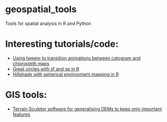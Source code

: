 # geospatial_tools
Tools for spatial analysis in R and Python

# Interesting tutorials/code:
* [Using tweenr to transition animations between catogram and chloropleth maps](http://www.r-graph-gallery.com/a-smooth-transition-between-chloropleth-and-cartogram/)
* [Great circles with sf and sp in R](https://www.jessesadler.com/post/great-circles-sp-sf/)
* [Hillshade with spherical environment mapping in R](https://atriplex.info/blog/index.php/2018/02/21/hillshade-with-spherical-environment-mapping/)

# GIS tools:
* [Terrain Sculptor software for generalising DEMs to keep only important features](http://terraincartography.com/terrainsculptor/)
